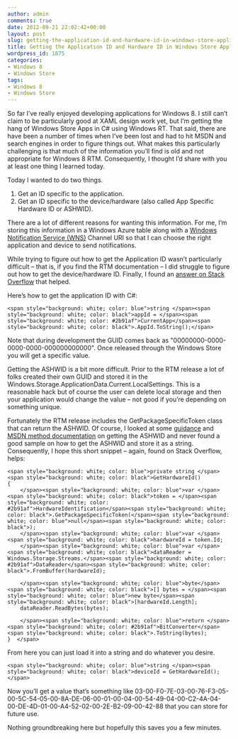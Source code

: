 ```yaml
---
author: admin
comments: true
date: 2012-09-21 22:02:42+00:00
layout: post
slug: getting-the-application-id-and-hardware-id-in-windows-store-applications
title: Getting the Application ID and Hardware ID in Windows Store Applications
wordpress_id: 1875
categories:
- Windows 8
- Windows Store
tags:
- Windows 8
- Windows Store
---
```


So far I’ve really enjoyed developing applications for Windows 8. I still can’t claim to be particularly good at XAML design work yet, but I’m getting the hang of Windows Store Apps in C# using Windows RT. That said, there are have been a number of times when I’ve been lost and had to hit MSDN and search engines in order to figure things out. What makes this particularly challenging is that much of the information you’ll find is old and not appropriate for Windows 8 RTM. Consequently, I thought I’d share with you at least one thing I learned today.

Today I wanted to do two things.

  1. Get an ID specific to the application.
  2. Get an ID specific to the device/hardware (also called App Specific Hardware ID or ASHWID).

There are a lot of different reasons for wanting this information. For me, I’m storing this information in a Windows Azure table along with a [Windows Notification Service (WNS)](http://msdn.microsoft.com/en-us/library/windows/apps/hh913756.aspx) Channel URI so that I can choose the right application and device to send notifications.

While trying to figure out how to get the Application ID wasn’t particularly difficult – that is, if you find the RTM documentation – I did struggle to figure out how to get the device/hardware ID. Finally, I found an [answer on Stack Overflow](http://stackoverflow.com/questions/12528186/how-do-i-get-a-unique-identifier-for-a-machine-running-windows-8-in-c) that helped.

Here’s how to get the application ID with C#:
    
    <span style="background: white; color: blue">string </span><span style="background: white; color: black">appId = </span><span style="background: white; color: #2b91af">CurrentApp</span><span style="background: white; color: black">.AppId.ToString();</span>




Note that during development the GUID comes back as "00000000-0000-0000-0000-000000000000". Once released through the Windows Store you will get a specific value.




Getting the ASHWID is a bit more difficult. Prior to the RTM release a lot of folks created their own GUID and stored it in the Windows.Storage.ApplicationData.Current.LocalSettings. This is a reasonable hack but of course the user can delete local storage and then your application would change the value – not good if you’re depending on something unique.




Fortunately the RTM release includes the GetPackageSpecificToken class that can return the ASHWID. Of course, I looked at some [guidance](http://msdn.microsoft.com/en-us/library/windows/apps/jj553431) and [MSDN method documentation](http://msdn.microsoft.com/en-us/library/windows/apps/windows.system.profile.hardwareidentification.getpackagespecifictoken) on getting the ASHWID and never found a good sample on how to get the ASHWID and store it as a string. Consequently, I hope this short snippet – again, found on Stack Overflow, helps:
    
    <span style="background: white; color: blue">private string </span><span style="background: white; color: black">GetHardwareId()
    {
        </span><span style="background: white; color: blue">var </span><span style="background: white; color: black">token = </span><span style="background: white; color: #2b91af">HardwareIdentification</span><span style="background: white; color: black">.GetPackageSpecificToken(</span><span style="background: white; color: blue">null</span><span style="background: white; color: black">);
        </span><span style="background: white; color: blue">var </span><span style="background: white; color: black">hardwareId = token.Id;
        </span><span style="background: white; color: blue">var </span><span style="background: white; color: black">dataReader = Windows.Storage.Streams.</span><span style="background: white; color: #2b91af">DataReader</span><span style="background: white; color: black">.FromBuffer(hardwareId);
    
        </span><span style="background: white; color: blue">byte</span><span style="background: white; color: black">[] bytes = </span><span style="background: white; color: blue">new byte</span><span style="background: white; color: black">[hardwareId.Length];
        dataReader.ReadBytes(bytes);
    
        </span><span style="background: white; color: blue">return </span><span style="background: white; color: #2b91af">BitConverter</span><span style="background: white; color: black">.ToString(bytes);
    }  </span>




From here you can just load it into a string and do whatever you desire.
    
    <span style="background: white; color: blue">string </span><span style="background: white; color: black">deviceId = GetHardwareId(); </span>




Now you’ll get a value that’s something like 03-00-F0-7E-03-00-76-F3-05-00-5C-54-05-00-8A-DE-06-00-01-00-04-00-54-49-04-00-C2-4A-04-00-DE-4D-01-00-A4-52-02-00-2E-B2-09-00-42-88 that you can store for future use.




Nothing groundbreaking here but hopefully this saves you a few minutes.
